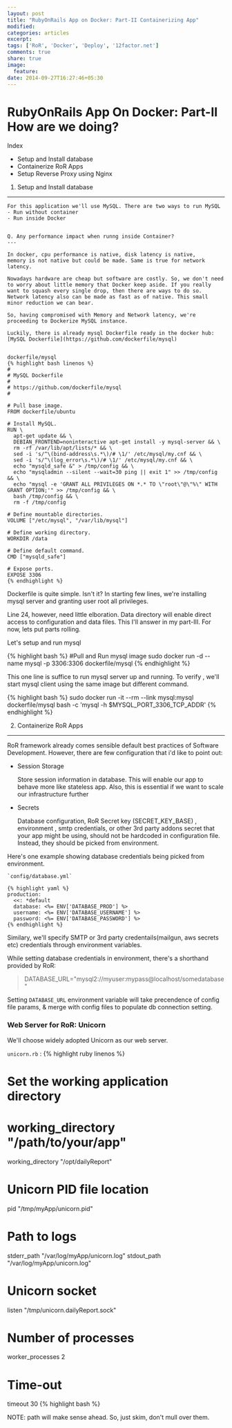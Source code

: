 ```yaml
---
layout: post
title: "RubyOnRails App on Docker: Part-II Containerizing App"
modified:
categories: articles
excerpt:
tags: ['RoR', 'Docker', 'Deploy', '12factor.net']
comments: true
share: true
image:
  feature:
date: 2014-09-27T16:27:46+05:30
---
```


RubyOnRails App On Docker: Part-II How are we doing?
===============

Index

- Setup and Install database
- Containerize RoR Apps
- Setup Reverse Proxy using Nginx



1. Setup and Install database
-------------------------

	For this application we'll use MySQL. There are two ways to run MySQL
	- Run without container
	- Run inside Docker


	Q. Any performance impact when runng inside Container?
	---

	In docker, cpu performance is native, disk latency is native,
	memory is not native but could be made. Same is true for network latency.

	Nowadays hardware are cheap but software are costly. So, we don't need to worry about little memory that Docker keep aside. If you really want to squash every single drop, then there are ways to do so. Network latency also can be made as fast as of native. This small minor reduction we can bear.

	So, having compromised with Memory and Network latency, we're proceeding to Dockerize MySQL instance.

	Luckily, there is already mysql Dockerfile ready in the docker hub: [MySQL Dockerfile](https://github.com/dockerfile/mysql) 


	dockerfile/mysql 
	{% highlight bash linenos %}
	#
	# MySQL Dockerfile
	#
	# https://github.com/dockerfile/mysql
	#

	# Pull base image.
	FROM dockerfile/ubuntu

	# Install MySQL.
	RUN \
	  apt-get update && \
	  DEBIAN_FRONTEND=noninteractive apt-get install -y mysql-server && \
	  rm -rf /var/lib/apt/lists/* && \
	  sed -i 's/^\(bind-address\s.*\)/# \1/' /etc/mysql/my.cnf && \
	  sed -i 's/^\(log_error\s.*\)/# \1/' /etc/mysql/my.cnf && \
	  echo "mysqld_safe &" > /tmp/config && \
	  echo "mysqladmin --silent --wait=30 ping || exit 1" >> /tmp/config && \
	  echo "mysql -e 'GRANT ALL PRIVILEGES ON *.* TO \"root\"@\"%\" WITH GRANT OPTION;'" >> /tmp/config && \
	  bash /tmp/config && \
	  rm -f /tmp/config

	# Define mountable directories.
	VOLUME ["/etc/mysql", "/var/lib/mysql"]

	# Define working directory.
	WORKDIR /data

	# Define default command.
	CMD ["mysqld_safe"]

	# Expose ports.
	EXPOSE 3306
	{% endhighlight %}

Dockerfile is quite simple. Isn't it? In starting few lines, we're installing mysql server and granting user root all privileges.

Line 24, however, need little elboration. Data directory will enable direct access to configuration and data files. This I'll answer in my part-III. For now,  lets put parts rolling.

Let's setup and run mysql

{% highlight bash %}
#Pull and Run mysql image
sudo docker run -d --name mysql -p 3306:3306 dockerfile/mysql
{% endhighlight %}


This one line is suffice to run mysql server up and running.
To verify , we'll start mysql client using the same image but different command.


{% highlight bash %}
	sudo docker run -it --rm --link mysql:mysql dockerfile/mysql bash -c 'mysql -h $MYSQL_PORT_3306_TCP_ADDR'
{% endhighlight %}


2. Containerize RoR Apps
-------------------------

RoR framework already comes sensible default best practices of Software Development.
However, there are few configuration that i'd like to point out:

- Session Storage

	Store session information in database. This will enable our app to behave more like stateless app. Also, this is essential if we want to scale our infrastructure further 

- Secrets

	Database configuration, RoR Secret key (SECRET_KEY_BASE) , environment , smtp credentials, or other 3rd party addons secret that your app might be using, should not be hardcoded in configuration file. Instead, they should be picked from environment.


Here's one example showing database credentials being picked from environment.

	`config/database.yml`

 	{% highlight yaml %}
	production:
	  <<: *default
	  database: <%= ENV['DATABASE_PROD'] %>
	  username: <%= ENV['DATABASE_USERNAME'] %>
	  password: <%= ENV['DATABASE_PASSWORD'] %>
 	{% endhighlight %}



Similary, we'll specify SMTP or 3rd party credentails(mailgun, aws secrets etc) credentials through environment variables.

While setting database credentials in environment, there's a shorthand provided by RoR:

> DATABASE_URL="mysql2://myuser:mypass@localhost/somedatabase"

Setting `DATABASE_URL` environment variable will take precendence of config file params, & merge with config files to populate db connection setting. 

### Web Server for RoR: Unicorn

We'll choose widely adopted Unicorn as our web server.

`unicorn.rb` :
{% highlight ruby linenos %}
# Set the working application directory
# working_directory "/path/to/your/app"
working_directory "/opt/dailyReport"

# Unicorn PID file location
pid "/tmp/myApp/unicorn.pid"

# Path to logs
stderr_path "/var/log/myApp/unicorn.log"
stdout_path "/var/log/myApp/unicorn.log"

# Unicorn socket
listen "/tmp/unicorn.dailyReport.sock"

# Number of processes
worker_processes 2

# Time-out
timeout 30
{% highlight bash %}

NOTE: path will make sense ahead. So, just skim, don't mull over them.